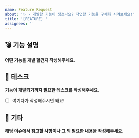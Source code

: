 ```yaml
---
name: Feature Request
about: '✨ - 개발할 기능이 생겼나요? 작업할 기능을 구체화 시켜보세요!'
title: '[FEATURE] '
assignees: ''
---
```


## 💣 기능 설명
**어떤 기능을 개발 할건지 작성해주세요.**

## 🔨 테스크
**기능이 개발되기까지 필요한 테스크를 작성해주세요.**
- [ ] 여기다가 작성해주시면 돼요!

## 🎸 기타
**해당 이슈에서 참고할 사항이나 그 외 필요한 내용을 작성해주세요.**
